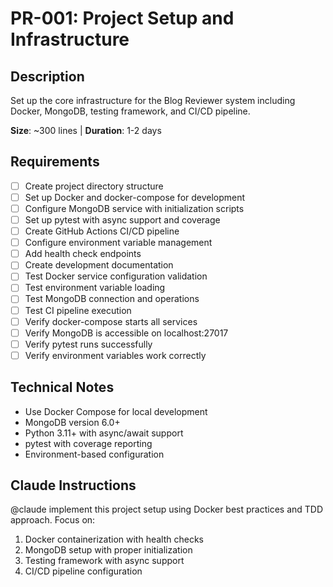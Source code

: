 # PR-001: Project Setup and Infrastructure

## Description
Set up the core infrastructure for the Blog Reviewer system including Docker, MongoDB, testing framework, and CI/CD pipeline.

**Size**: ~300 lines | **Duration**: 1-2 days

## Requirements
- [ ] Create project directory structure
- [ ] Set up Docker and docker-compose for development
- [ ] Configure MongoDB service with initialization scripts
- [ ] Set up pytest with async support and coverage
- [ ] Create GitHub Actions CI/CD pipeline
- [ ] Configure environment variable management
- [ ] Add health check endpoints
- [ ] Create development documentation
- [ ] Test Docker service configuration validation
- [ ] Test environment variable loading
- [ ] Test MongoDB connection and operations
- [ ] Test CI pipeline execution
- [ ] Verify docker-compose starts all services
- [ ] Verify MongoDB is accessible on localhost:27017
- [ ] Verify pytest runs successfully
- [ ] Verify environment variables work correctly

## Technical Notes
- Use Docker Compose for local development
- MongoDB version 6.0+ 
- Python 3.11+ with async/await support
- pytest with coverage reporting
- Environment-based configuration

## Claude Instructions
@claude implement this project setup using Docker best practices and TDD approach. Focus on:
1. Docker containerization with health checks
2. MongoDB setup with proper initialization
3. Testing framework with async support
4. CI/CD pipeline configuration